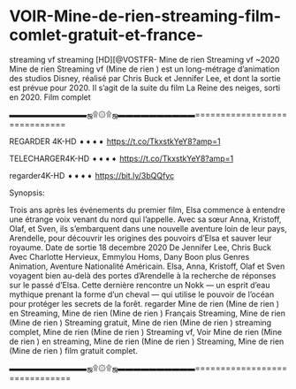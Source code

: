 # VOIR-Mine-de-rien-streaming-film-comlet-gratuit-et-france-
streaming vf
streaming [HD][@VOSTFR- Mine de rien  Streaming vf ~2020
Mine de rien     Streaming vf (Mine de rien    ) est un long-métrage d’animation des studios Disney, réalisé par Chris Buck et Jennifer Lee, et dont la sortie est prévue pour 2020. Il s’agit de la suite du film La Reine des neiges, sorti en 2020. Film complet

▬▬▬▬▬▬▬▬▬▬ஜ۩۞۩ஜ▬▬▬▬▬▬▬▬▬▬=============================

REGARDER 4K-HD ➧➧➧➧ https://t.co/TkxstkYeY8?amp=1

TELECHARGER4K-HD ➧➧➧➧ https://t.co/TkxstkYeY8?amp=1

regarder4K-HD ➧➧➧➧ https://bit.ly/3bQQfyc

Synopsis:

Trois ans après les événements du premier film, Elsa commence à entendre une étrange voix venant du nord qui l’appelle. Avec sa sœur Anna, Kristoff, Olaf, et Sven, ils s’embarquent dans une nouvelle aventure loin de leur pays, Arendelle, pour découvrir les origines des pouvoirs d’Elsa et sauver leur royaume. Date de sortie 18 decembre 2020 De Jennifer Lee, Chris Buck Avec Charlotte Hervieux, Emmylou Homs, Dany Boon plus Genres Animation, Aventure Nationalité Américain. Elsa, Anna, Kristoff, Olaf et Sven voyagent bien au-delà des portes d’Arendelle à la recherche de réponses sur le passé d’Elsa. Cette dernière rencontre un Nokk — un esprit d’eau mythique prenant la forme d’un cheval — qui utilise le pouvoir de l’océan pour protéger les secrets de la forêt. regarder Mine de rien     (Mine de rien    ) en Streaming, Mine de rien     (Mine de rien    ) Français Streaming, Mine de rien     (Mine de rien    ) Streaming gratuit, Mine de rien     (Mine de rien    ) streaming complet, Mine de rien     (Mine de rien    ) Streaming vf, Voir Mine de rien     (Mine de rien    ) en streaming, Mine de rien     (Mine de rien    ) Streaming, Mine de rien     (Mine de rien    ) film gratuit complet.

▬▬▬▬▬▬▬▬▬▬ஜ۩۞۩ஜ▬▬▬▬▬▬▬▬▬▬==============================
